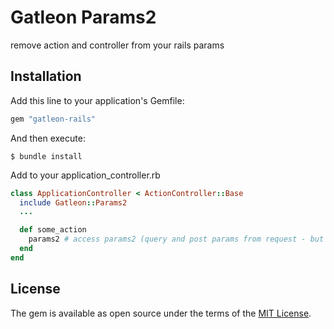 # Gatleon Params2

remove action and controller from your rails params

## Installation

Add this line to your application's Gemfile:

```ruby
gem "gatleon-rails"
```

And then execute:

```
$ bundle install
```

Add to your application_controller.rb

```ruby
class ApplicationController < ActionController::Base
  include Gatleon::Params2
  ...

  def some_action
    params2 # access params2 (query and post params from request - but without action, controller keys.)
  end
end
```

## License

The gem is available as open source under the terms of the [MIT License](https://opensource.org/licenses/MIT).
